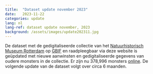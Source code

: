 ```yaml
---
title:  "Dataset update november 2023"
date:   2023-11-22
categories: update
lang: nl
lang-ref: dataset update november, 2023
background: /assets/images/update202311.jpg
---
```


De dataset met de gedigitaliseerde collectie van het [Natuurhistorisch Museum Rotterdam](https://www.hetnatuurhistorisch.nl/) op [GBIF](https://www.gbif.org/) en raadpleegbaar via deze website is geüpdated met nieuwe aanwinsten en gedigitaliseerde gegevens van oudere monsters in de collectie. Er zijn nu 378,996 monsters [online](https://specimens.hetnatuurhistorisch.nl/nl/data). De volgende update van de dataset volgt over circa 6 maanden.
